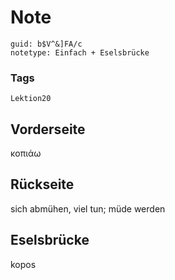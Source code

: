 # Note
```
guid: b$V^&]FA/c
notetype: Einfach + Eselsbrücke
```

### Tags
```
Lektion20
```

## Vorderseite
κοπιάω

## Rückseite
sich abmühen, viel tun; 
müde werden

## Eselsbrücke
kopos
